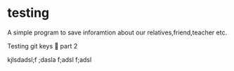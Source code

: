 # testing

A simple program to save inforamtion about our relatives,friend,teacher etc.

Testing git keys 👀️ part 2


kjlsdadsl;f ;dasla f;adsl f;adsl
